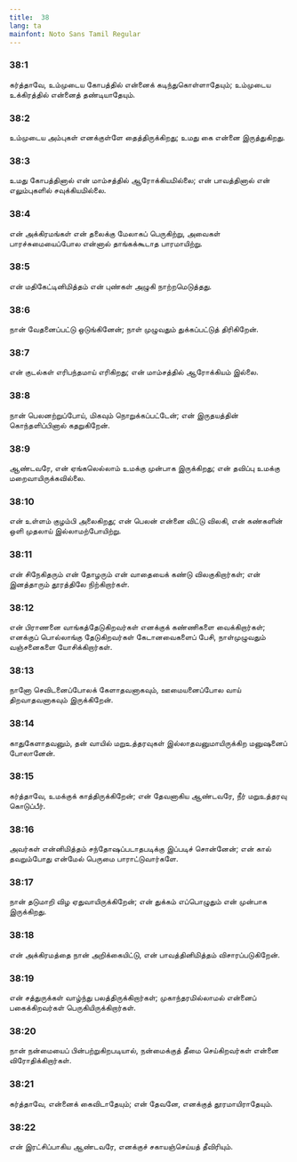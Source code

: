```yaml
---
title:  38
lang: ta
mainfont: Noto Sans Tamil Regular
---
```


###  38:1

கர்த்தாவே, உம்முடைய கோபத்தில் என்னைக் கடிந்துகொள்ளாதேயும்; உம்முடைய உக்கிரத்தில் என்னைத் தண்டியாதேயும்.

###  38:2

உம்முடைய அம்புகள் எனக்குள்ளே தைத்திருக்கிறது; உமது கை என்னை இருத்துகிறது.

###  38:3

உமது கோபத்தினால் என் மாம்சத்தில் ஆரோக்கியமில்லை; என் பாவத்தினால் என் எலும்புகளில் சவுக்கியமில்லை.

###  38:4

என் அக்கிரமங்கள் என் தலைக்கு மேலாகப் பெருகிற்று, அவைகள் பாரச்சுமையைப்போல என்னால் தாங்கக்கூடாத பாரமாயிற்று.

###  38:5

என் மதிகேட்டினிமித்தம் என் புண்கள் அழுகி நாற்றமெடுத்தது.

###  38:6

நான் வேதனைப்பட்டு ஒடுங்கினேன்; நாள் முழுவதும் துக்கப்பட்டுத் திரிகிறேன்.

###  38:7

என் குடல்கள் எரிபந்தமாய் எரிகிறது; என் மாம்சத்தில் ஆரோக்கியம் இல்லை.

###  38:8

நான் பெலனற்றுப்போய், மிகவும் நொறுக்கப்பட்டேன்; என் இருதயத்தின் கொந்தளிப்பினால் கதறுகிறேன்.

###  38:9

ஆண்டவரே, என் ஏங்கலெல்லாம் உமக்கு முன்பாக இருக்கிறது; என் தவிப்பு உமக்கு மறைவாயிருக்கவில்லை.

###  38:10

என் உள்ளம் குழம்பி அலைகிறது; என் பெலன் என்னை விட்டு விலகி, என் கண்களின் ஒளி முதலாய் இல்லாமற்போயிற்று.

###  38:11

என் சிநேகிதரும் என் தோழரும் என் வாதையைக் கண்டு விலகுகிறார்கள்; என் இனத்தாரும் தூரத்திலே நிற்கிறார்கள்.

###  38:12

என் பிராணனை வாங்கத்தேடுகிறவர்கள் எனக்குக் கண்ணிகளை வைக்கிறார்கள்; எனக்குப் பொல்லாங்கு தேடுகிறவர்கள் கேடானவைகளைப் பேசி, நாள்முழுவதும் வஞ்சனைகளை யோசிக்கிறார்கள்.

###  38:13

நானோ செவிடனைப்போலக் கேளாதவனாகவும், ஊமையனைப்போல வாய் திறவாதவனாகவும் இருக்கிறேன்.

###  38:14

காதுகேளாதவனும், தன் வாயில் மறுஉத்தரவுகள் இல்லாதவனுமாயிருக்கிற மனுஷனைப் போலானேன்.

###  38:15

கர்த்தாவே, உமக்குக் காத்திருக்கிறேன்; என் தேவனாகிய ஆண்டவரே, நீர் மறுஉத்தரவு கொடுப்பீர்.

###  38:16

அவர்கள் என்னிமித்தம் சந்தோஷப்படாதபடிக்கு இப்படிச் சொன்னேன்; என் கால் தவறும்போது என்மேல் பெருமை பாராட்டுவார்களே.

###  38:17

நான் தடுமாறி விழ ஏதுவாயிருக்கிறேன்; என் துக்கம் எப்பொழுதும் என் முன்பாக இருக்கிறது.

###  38:18

என் அக்கிரமத்தை நான் அறிக்கையிட்டு, என் பாவத்தினிமித்தம் விசாரப்படுகிறேன்.

###  38:19

என் சத்துருக்கள் வாழ்ந்து பலத்திருக்கிறார்கள்; முகாந்தரமில்லாமல் என்னைப் பகைக்கிறவர்கள் பெருகியிருக்கிறார்கள்.

###  38:20

நான் நன்மையைப் பின்பற்றுகிறபடியால், நன்மைக்குத் தீமை செய்கிறவர்கள் என்னை விரோதிக்கிறார்கள்.

###  38:21

கர்த்தாவே, என்னைக் கைவிடாதேயும்; என் தேவனே, எனக்குத் தூரமாயிராதேயும்.

###  38:22

என் இரட்சிப்பாகிய ஆண்டவரே, எனக்குச் சகாயஞ்செய்யத் தீவிரியும்.

